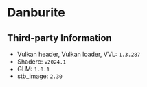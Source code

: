 # Danburite

## Third-party Information
- Vulkan header, Vulkan loader, VVL: `1.3.287`
- Shaderc: `v2024.1`
- GLM: `1.0.1`
- stb_image: `2.30`